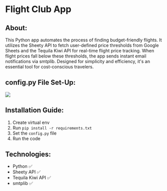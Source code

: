 # Flight Club App

## About:

This Python app automates the process of finding budget-friendly flights. It utilizes the Sheety API to fetch user-defined price thresholds from Google Sheets and the Tequila Kiwi API for real-time flight price tracking. When flight prices fall below these thresholds, the app sends instant email notifications via smtplib. Designed for simplicity and efficiency, it's an essential tool for cost-conscious travelers.

## config.py File Set-Up:

![](/config_py.png)

## Installation Guide:

1. Create virtual env
2. Run `pip install -r requirements.txt`
3. Set the `config.py` file
4. Run the code

## Technologies:

- Python :white_check_mark:
- Sheety API :white_check_mark:
- Tequila Kiwi API :white_check_mark:
- smtplib :white_check_mark:
